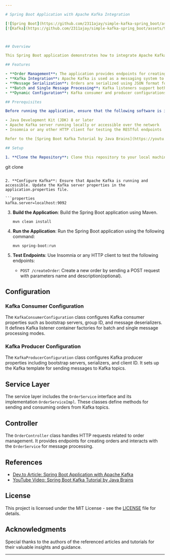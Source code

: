 ```yaml
---

# Spring Boot Application with Apache Kafka Integration

[![Spring Boot](https://github.com/2311ajay/simple-kafka-spring_boot/assets/92317294/2443afc6-d351-4c0a-b522-cfc828329643)](https://spring.io/)
[![Kafka](https://github.com/2311ajay/simple-kafka-spring_boot/assets/92317294/c5bc361f-abb9-48a1-b3c2-f0005673c6cd)](https://kafka.apache.org/)



## Overview

This Spring Boot application demonstrates how to integrate Apache Kafka into a microservice architecture for messaging and event-driven communication. It allows for the asynchronous processing of messages using Kafka topics and consumers.

## Features

- **Order Management**: The application provides endpoints for creating orders, which are then sent to Kafka topics for processing.
- **Kafka Integration**: Apache Kafka is used as a messaging system to handle order processing asynchronously.
- **Message Serialization**: Orders are serialized using JSON format for communication between producers and consumers.
- **Batch and Single Message Processing**: Kafka listeners support both batch and single message processing modes for flexibility and optimization.
- **Dynamic Configuration**: Kafka consumer and producer configurations can be customized using properties defined in the application.properties file.

## Prerequisites

Before running the application, ensure that the following software is installed:

- Java Development Kit (JDK) 8 or later
- Apache Kafka server running locally or accessible over the network
- Insomnia or any other HTTP client for testing the RESTful endpoints

Refer to the [Spring Boot Kafka Tutorial by Java Brains](https://youtu.be/aKDWWICgfA0?si=1A7pt2hvXfS05v4d) for comprehensive guidance on Apache Kafka.

## Setup

1. **Clone the Repository**: Clone this repository to your local machine.

   ```
   git clone <repository-url>
   ```

2. **Configure Kafka**: Ensure that Apache Kafka is running and accessible. Update the Kafka server properties in the application.properties file.

   ```properties
   kafka.server=localhost:9092
   ```

3. **Build the Application**: Build the Spring Boot application using Maven.

   ```
   mvn clean install
   ```

4. **Run the Application**: Run the Spring Boot application using the following command:

   ```
   mvn spring-boot:run
   ```

5. **Test Endpoints**: Use Insomnia or any HTTP client to test the following endpoints:

   - `POST /createOrder`: Create a new order by sending a POST request with parameters name and description(optional).

## Configuration

### Kafka Consumer Configuration

The `KafkaConsumerConfiguration` class configures Kafka consumer properties such as bootstrap servers, group ID, and message deserializers. It defines Kafka listener container factories for batch and single message processing modes.

### Kafka Producer Configuration

The `KafkaProducerConfiguration` class configures Kafka producer properties including bootstrap servers, serializers, and client ID. It sets up the Kafka template for sending messages to Kafka topics.

## Service Layer

The service layer includes the `OrderService` interface and its implementation `OrderServiceImpl`. These classes define methods for sending and consuming orders from Kafka topics.

## Controller

The `OrderController` class handles HTTP requests related to order management. It provides endpoints for creating orders and interacts with the `OrderService` for message processing.

## References

- [Dev.to Article: Spring Boot Application with Apache Kafka](https://dev.to/lehauchicha/spring-boot-application-with-apache-kafka-299n)
- [YouTube Video: Spring Boot Kafka Tutorial by Java Brains](https://youtu.be/aKDWWICgfA0?si=1A7pt2hvXfS05v4d)

## License

This project is licensed under the MIT License - see the [LICENSE](LICENSE) file for details.

## Acknowledgments

Special thanks to the authors of the referenced articles and tutorials for their valuable insights and guidance.

---
```

